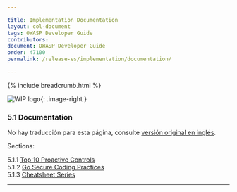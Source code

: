 ```yaml
---

title: Implementation Documentation
layout: col-document
tags: OWASP Developer Guide
contributors:
document: OWASP Developer Guide
order: 47100
permalink: /release-es/implementation/documentation/

---
```


{% include breadcrumb.html %}

<style type="text/css">
.image-right {
  height: 180px;
  display: block;
  margin-left: auto;
  margin-right: auto;
  float: right;
}
</style>

![WIP logo](../../../assets/images/dg_wip.png "Work in progress"){: .image-right }

### 5.1 Documentation

No hay traducción para esta página, consulte [versión original en inglés][release0710].

Sections:

5.1.1 [Top 10 Proactive Controls](01-proactive-controls.md)  
5.1.2 [Go Secure Coding Practices](02-go-scp.md)  
5.1.3 [Cheatsheet Series](03-cheatsheets.md)  

----

[release0710]: https://github.com/OWASP/www-project-developer-guide/blob/main/release/07-implementation/01-documentation/toc.md
